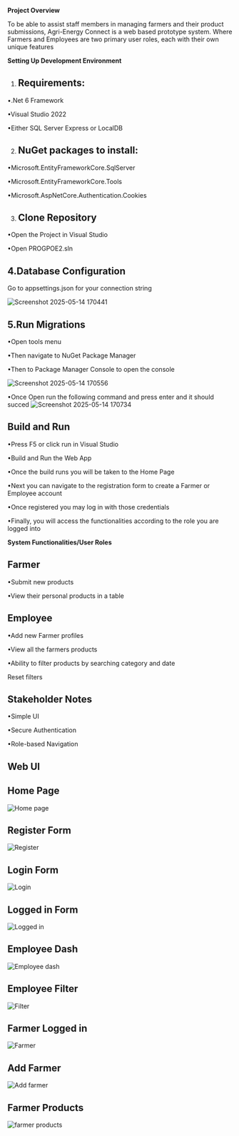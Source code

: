 
**Project Overview**

To be able to assist staff members in managing farmers and their product submissions, Agri-Energy Connect is a web based prototype system. Where Farmers and Employees are two primary user roles, each with their own unique features 

**Setting Up Development Environment** 

1. Requirements:
   --------------------------------------------------------------------------------------------------------------   
•.Net 6 Framework 

•Visual Studio 2022 

•Either SQL Server Express or LocalDB 

2. NuGet packages to install: 
   --------------------------------------------------------------------------------------------------------------
•Microsoft.EntityFrameworkCore.SqlServer 

•Microsoft.EntityFrameworkCore.Tools 

•Microsoft.AspNetCore.Authentication.Cookies  

3. Clone Repository
   --------------------------------------------------------------------------------------------------------------   
•Open the Project in Visual Studio 

•Open PROGPOE2.sln 


4.Database Configuration 
--------------------------------------------------------------------------------------------------------------
Go to appsettings.json for your connection string 

![Screenshot 2025-05-14 170441](https://github.com/user-attachments/assets/0ac818d0-8a87-4eaa-b8d4-e70edeeae873)

5.Run Migrations 
--------------------------------------------------------------------------------------------------------------
•Open tools menu 

•Then navigate to NuGet Package Manager 

•Then to Package Manager Console to open the console  

![Screenshot 2025-05-14 170556](https://github.com/user-attachments/assets/45b55d7f-0256-4858-8a27-50a199c443c8)

 
•Once Open run the following command and press enter and it should succed 
![Screenshot 2025-05-14 170734](https://github.com/user-attachments/assets/6caad9bb-84e3-4e99-aa3b-233a858ff8b6)
 

**Build and Run** 
--------------------------------------------------------------------------------------------------------------

•Press F5 or click run in Visual Studio 

•Build and Run the Web App 

•Once the build runs you will be taken to the Home Page

•Next you can navigate to the registration form to create a Farmer or Employee account 

•Once registered you may log in with those credentials 

•Finally, you will access the functionalities according to the role you are logged into 

 

**System Functionalities/User Roles**

**Farmer** 
--------------------------------------------------------------------------------------------------------------
•Submit new products 

•View their personal products in a table 

 

**Employee**  
--------------------------------------------------------------------------------------------------------------
•Add new Farmer profiles

•View all the farmers products 

•Ability to filter products by searching category and date 

Reset filters  


**Stakeholder Notes** 
--------------------------------------------------------------------------------------------------------------
•Simple UI 

•Secure Authentication 

•Role-based Navigation 

Web UI
--------------------------------------------------------------------------------------------------------------

Home Page
--------------------------------------------------------------------------------------------------------------
![Home page](https://github.com/user-attachments/assets/025591c3-d8a3-4901-8ea5-687e23b239cd)

Register Form
--------------------------------------------------------------------------------------------------------------
![Register](https://github.com/user-attachments/assets/5145295e-2b5d-49b5-bafd-b2e87a0b1fa8)

Login Form
--------------------------------------------------------------------------------------------------------------
![Login](https://github.com/user-attachments/assets/1b6701e1-f912-4366-96ce-10df942e7417)

Logged in Form
--------------------------------------------------------------------------------------------------------------
![Logged in](https://github.com/user-attachments/assets/da6a344b-bfd4-41b6-9b1d-0f88267a8c07)

Employee Dash
--------------------------------------------------------------------------------------------------------------
![Employee dash](https://github.com/user-attachments/assets/57295aca-2510-4b85-9615-5f91f00f17f6)

Employee Filter
--------------------------------------------------------------------------------------------------------------
![Filter](https://github.com/user-attachments/assets/528c9e17-227c-4237-95eb-7ef2322fdcce)

Farmer Logged in
--------------------------------------------------------------------------------------------------------------
![Farmer](https://github.com/user-attachments/assets/5bb43d81-5159-4124-a60a-6f46571bd058)

Add Farmer
--------------------------------------------------------------------------------------------------------------
![Add farmer](https://github.com/user-attachments/assets/22558e02-4c24-4934-aac2-8933eacfc3bc)

Farmer Products
--------------------------------------------------------------------------------------------------------------
![farmer products](https://github.com/user-attachments/assets/891affa5-84ed-461f-9712-2b695f0623b5)

